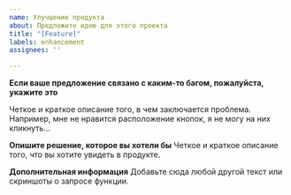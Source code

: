 ```yaml
---
name: Улучшение продукта
about: Предложите идею для этого проекта
title: "[Feature]"
labels: enhancement
assignees: ''

---
```


**Если ваше предложение связано с каким-то багом, пожалуйста, укажите это**

Четкое и краткое описание того, в чем заключается проблема. Например, мне не нравится расположение кнопок, я не могу на них кликнуть...

**Опишите решение, которое вы хотели бы**
Четкое и краткое описание того, что вы хотите увидеть в продукте.

**Дополнительная информация**
Добавьте сюда любой другой текст или скриншоты о запросе функции.
